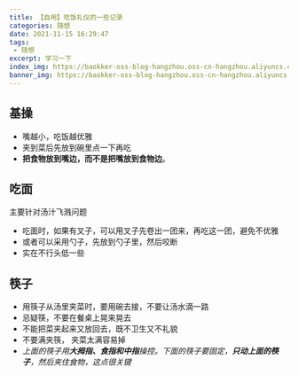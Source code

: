 ```yaml
---
title: 【自用】吃饭礼仪的一些记录
categories: 随想
date: 2021-11-15 16:29:47
tags:
 - 随想
excerpt: 学习一下
index_img: https://baokker-oss-blog-hangzhou.oss-cn-hangzhou.aliyuncs.com/cdn_for_blog/blog_imgs/defaultImages.jpg
banner_img: https://baokker-oss-blog-hangzhou.oss-cn-hangzhou.aliyuncs.com/cdn_for_blog/blog_imgs/defaultImages.jpg
---
```


## 基操

- 嘴越小，吃饭越优雅
- 夹到菜后先放到碗里点一下再吃
- **把食物放到嘴边，而不是把嘴放到食物边**。

## 吃面

主要针对汤汁飞溅问题

- 吃面时，如果有叉子，可以用叉子先卷出一团来，再吃这一团，避免不优雅
- 或者可以采用勺子，先放到勺子里，然后咬断
- 实在不行头低一些

## 筷子

- 用筷子从汤里夹菜时，要用碗去接，不要让汤水滴一路
- 忌疑筷，不要在餐桌上晃来晃去
- 不能把菜夹起来又放回去，既不卫生又不礼貌
- 不要满夹筷， 夹菜太满容易掉
- *上面的筷子用**大拇指、食指和中指**操控。下面的筷子要固定，**只动上面的筷子**，然后夹住食物，这点很关键*

